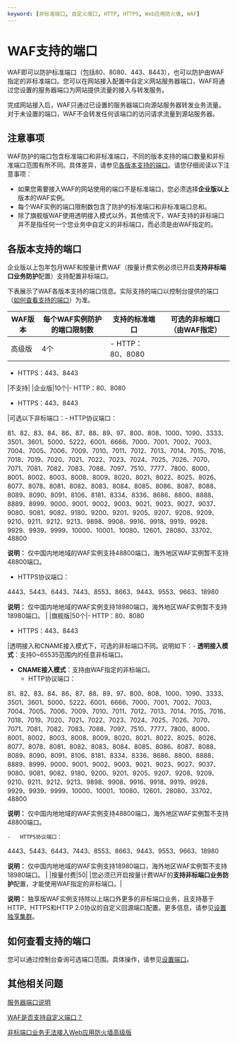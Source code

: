 ```yaml
---
keyword: [非标准端口, 自定义端口, HTTP, HTTPS, Web应用防火墙, WAF]
---
```


# WAF支持的端口

WAF即可以防护标准端口（包括80、8080、443、8443），也可以防护由WAF指定的非标准端口。您可以在网站接入配置中自定义网站服务器端口，WAF将通过您设置的服务器端口为网站提供流量的接入与转发服务。

完成网站接入后，WAF只通过已设置的服务器端口向源站服务器转发业务流量。对于未设置的端口，WAF不会转发任何该端口的访问请求流量到源站服务器。

## 注意事项

WAF防护的端口包含标准端口和非标准端口，不同的版本支持的端口数量和非标准端口范围有所不同。具体差异，请参见[各版本支持的端口](#section_7qw_p94_kdp)。请您仔细阅读以下注意事项：

-   如果您需要接入WAF的网站使用的端口不是标准端口，您必须选择**企业版以上**版本的WAF实例。
-   每个WAF实例的端口限制数包含了防护的标准端口和非标准端口总和。
-   除了旗舰版WAF使用透明接入模式以外，其他情况下，WAF支持的非标端口并不是指任何一个您业务中自定义的非标端口，而必须是由WAF指定的。

## 各版本支持的端口

企业版以上包年包月WAF和按量计费WAF（按量计费实例必须已开启**支持非标端口业务防护**配置）支持配置非标端口。

下表展示了WAF各版本支持的端口信息。实际支持的端口以控制台提供的端口（[如何查看支持的端口](#section_29v_qdq_c28)）为准。

|WAF版本|每个WAF实例防护的端口限制数|支持的标准端口|可选的非标端口（由WAF指定）|
|-----|---------------|-------|---------------|
|高级版|4个|-   HTTP：80、8080
-   HTTPS：443、8443

|不支持|
|企业版|10个|-   HTTP：80、8080
-   HTTPS：443、8443

|可选以下非标端口：-   HTTP协议端口：

81、82、83、84、86、87、88、89、97、800、808、1000、1090、3333、3501、3601、5000、5222、6001、6666、7000、7001、7002、7003、7004、7005、7006、7009、7010、7011、7012、7013、7014、7015、7016、7018、7019、7020、7021、7022、7023、7024、7025、7026、7070、7071、7081、7082、7083、7088、7097、7510、7777、7800、8000、8001、8002、8003、8008、8009、8020、8021、8022、8025、8026、8077、8078、8081、8082、8083、8084、8085、8086、8087、8088、8089、8090、8091、8106、8181、8334、8336、8686、8800、8888、8889、8999、9000、9001、9002、9003、9021、9023、9027、9037、9080、9081、9082、9180、9200、9201、9205、9207、9208、9209、9210、9211、9212、9213、9898、9908、9916、9918、9919、9928、9929、9939、9999、10000、10001、10080、12601、28080、33702、48800

**说明：** 仅中国内地地域的WAF实例支持48800端口，海外地区WAF实例暂不支持48800端口。

-   HTTPS协议端口：

4443、5443、6443、7443、8553、8663、9443、9553、9663、18980

**说明：** 仅中国内地地域的WAF实例支持18980端口，海外地区WAF实例暂不支持18980端口。 |
|旗舰版|50个|-   HTTP：80、8080
-   HTTPS：443、8443

|透明接入和CNAME接入模式下，可选的非标端口不同。说明如下：-   **透明接入模式**：支持0~65535范围内的任意非标端口。
-   **CNAME接入模式**：支持由WAF指定的非标端口。
    -   HTTP协议端口：

81、82、83、84、86、87、88、89、97、800、808、1000、1090、3333、3501、3601、5000、5222、6001、6666、7000、7001、7002、7003、7004、7005、7006、7009、7010、7011、7012、7013、7014、7015、7016、7018、7019、7020、7021、7022、7023、7024、7025、7026、7070、7071、7081、7082、7083、7088、7097、7510、7777、7800、8000、8001、8002、8003、8008、8009、8020、8021、8022、8025、8026、8077、8078、8081、8082、8083、8084、8085、8086、8087、8088、8089、8090、8091、8106、8181、8334、8336、8686、8800、8888、8889、8999、9000、9001、9002、9003、9021、9023、9027、9037、9080、9081、9082、9180、9200、9201、9205、9207、9208、9209、9210、9211、9212、9213、9898、9908、9916、9918、9919、9928、9929、9939、9999、10000、10001、10080、12601、28080、33702、48800

**说明：** 仅中国内地地域的WAF实例支持48800端口，海外地区WAF实例暂不支持48800端口。

    -   HTTPS协议端口：

4443、5443、6443、7443、8553、8663、9443、9553、9663、18980

**说明：** 仅中国内地地域的WAF实例支持18980端口，海外地区WAF实例暂不支持18980端口。 |
|按量付费|50| |您必须已开启按量计费WAF的**支持非标端口业务防护**配置，才能使用WAF指定的非标端口。|

**说明：** 独享版WAF实例支持除以上端口外更多的非标端口业务，且支持基于HTTP、HTTPS和HTTP 2.0协议的自定义回源端口配置。更多信息，请参见[设置独享集群](/cn.zh-CN/系统管理/设置独享集群.md)。

## 如何查看支持的端口

您可以通过控制台查询可选端口范围。具体操作，请参见[设置端口]()。

## 其他相关问题

[服务器端口说明]()

[WAF是否支持自定义端口？]()

[非标端口业务无法接入Web应用防火墙高级版]()

